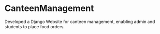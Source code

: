 # CanteenManagement
Developed a Django Website for canteen management, enabling admin and students to place food orders.

